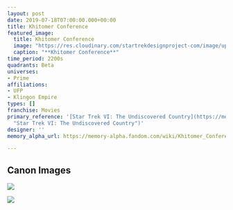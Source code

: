 ```yaml
---
layout: post
date: 2019-07-18T07:00:00.000+00:00
title: Khitomer Conference
featured_image:
  title: Khitomer Conference
  image: "https://res.cloudinary.com/startrekdesignproject-com/image/upload/v1563503940/KitimerSummit.png"
  caption: "**Khitomer Conference**"
time_period: 2200s
quadrants: Beta
universes:
- Prime
affiliations:
- UFP
- Klingon Empire
types: []
franchise: Movies
primary_reference: '[Star Trek VI: The Undiscovered Country](https://memory-alpha.fandom.com/wiki/Star_Trek_VI:_The_Undiscovered_Country
  "Star Trek VI: The Undiscovered Country")'
designer: ''
memory_alpha_url: https://memory-alpha.fandom.com/wiki/Khitomer_Conference

---
```

## Canon Images

![](https://res.cloudinary.com/startrekdesignproject-com/image/upload/v1563503940/KitimerSummit1.jpg)

![](https://res.cloudinary.com/startrekdesignproject-com/image/upload/v1563503940/KitimerSummit2.jpg)